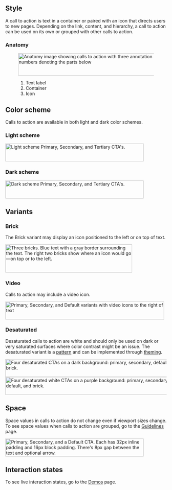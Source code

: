 <style data-helmet>
  .purple {
    --rh-color-surface: var(--rh-color-purple-60, #3d2785);
  }
</style>

## Style

A call to action is text in a container or paired with an icon that directs users to new pages. Depending on the link, content, and hierarchy, a call to action can be used on its own or grouped with other calls to action.

### Anatomy

<figure>
  <uxdot-example color-palette="lightest" width-adjustment="432px">
    <img src="../cta-style-anatomy.svg"
        alt="Anatomy image showing calls to action with three annotation numbers denoting the parts below"
        width="432"
        height="70">
  </uxdot-example>
  <figcaption>
    <ol>
      <li>Text label</li>
      <li>Container</li>
      <li>Icon</li>
    </ol>
  </figcaption>
</figure>

## Color scheme

Calls to action are available in both light and dark color schemes.

### Light scheme

<uxdot-example color-palette="lightest" width-adjustment="432px">
  <img alt="Light scheme Primary, Secondary, and Tertiary CTA's."
       src="../cta-style-scheme-light.svg"
       width="432"
       height="56">
</uxdot-example>

### Dark scheme

<uxdot-example color-palette="darkest" width-adjustment="432px">
  <img alt="Dark scheme Primary, Secondary, and Tertiary CTA's."
       src="../cta-style-scheme-dark.svg"
       width="432"
       height="56">
</uxdot-example>

## Variants

### Brick

The Brick variant may display an icon positioned to the left or on top of text.

<uxdot-example color-palette="lightest" width-adjustment="396px">
  <img alt="Three bricks. Blue text with a gray border surrounding the text. The right two bricks show where an icon would go—on top or to the left."
       src="../cta-style-variants-bricks.svg"
       width="396"
       height="88">
</uxdot-example>

### Video

Calls to action may include a video icon.

<uxdot-example color-palette="lightest" width-adjustment="496px">
  <img alt="Primary, Secondary, and Default variants with video icons to the right of text"
       src="../cta-style-variants-video.svg"
       width="496"
       height="56">
</uxdot-example>

### Desaturated

Desaturated calls to action are white and should only be used on dark or very saturated surfaces where color contrast might be an issue. The desaturated variant is a [pattern](/patterns/call-to-action/#desaturated) and can be implemented through [theming](/theming/).

<uxdot-example color-palette="darkest" width-adjustment="564px">
  <img alt="Four desaturated CTAs on a dark background: primary, secondary, default and brick."
       src="../cta-style-variants-desaturated.svg"
       width="564"
       height="56">
</uxdot-example>

<uxdot-example class="purple" color-palette="darkest" width-adjustment="564px">
  <img alt="Four desaturated white CTAs on a purple background: primary, secondary, default, and brick."
       src="../cta-style-variants-desaturated-2.svg"
       width="564"
       height="56">
</uxdot-example>

## Space

Space values in calls to action do not change even if viewport sizes change. To see space values when calls to action are grouped, go to the [Guidelines](/elements/call-to-action/guidelines/) page.

<uxdot-example color-palette="lightest" width-adjustment="432px">
  <img alt="Primary, Secondary, and a Default CTA. Each has 32px inline padding and 16px block padding. There's 8px gap between the text and optional arrow."
       src="../cta-style-space.svg"
       width="432"
       height="56">
</uxdot-example>

## Interaction states

To see live interaction states, go to the [Demos](/elements/call-to-action/demos/) page.
